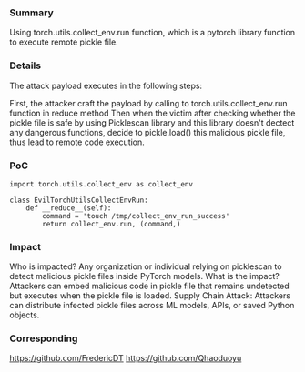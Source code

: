 ### Summary

Using torch.utils.collect_env.run function, which is a pytorch library function to execute remote pickle file.

### Details

The attack payload executes in the following steps:

First, the attacker craft the payload by calling to torch.utils.collect_env.run function in reduce method
Then when the victim after checking whether the pickle file is safe by using Picklescan library and this library doesn't dectect any dangerous functions, decide to pickle.load() this malicious pickle file, thus lead to remote code execution.

### PoC

```
import torch.utils.collect_env as collect_env

class EvilTorchUtilsCollectEnvRun:
    def __reduce__(self):
        command = 'touch /tmp/collect_env_run_success'
        return collect_env.run, (command,)
```

### Impact

Who is impacted? Any organization or individual relying on picklescan to detect malicious pickle files inside PyTorch models.
What is the impact? Attackers can embed malicious code in pickle file that remains undetected but executes when the pickle file is loaded.
Supply Chain Attack: Attackers can distribute infected pickle files across ML models, APIs, or saved Python objects.

### Corresponding

https://github.com/FredericDT
https://github.com/Qhaoduoyu
